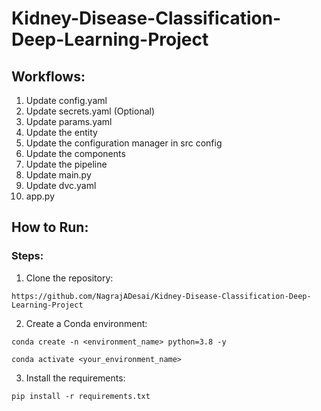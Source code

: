 # Kidney-Disease-Classification-Deep-Learning-Project

## Workflows:

1. Update config.yaml
2. Update secrets.yaml (Optional)
3. Update params.yaml
4. Update the entity
5. Update the configuration manager in src config
6. Update the components
7. Update the pipeline
8. Update main.py
9. Update dvc.yaml
10. app.py

## How to Run:

### Steps:

1. Clone the repository:
```
https://github.com/NagrajADesai/Kidney-Disease-Classification-Deep-Learning-Project
```


2. Create a Conda environment:
```
conda create -n <environment_name> python=3.8 -y
```
```
conda activate <your_environment_name>
```


3. Install the requirements:
```
pip install -r requirements.txt
```
